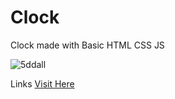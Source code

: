 # Clock
Clock made with Basic HTML CSS JS

![5ddall](https://user-images.githubusercontent.com/70858211/122096255-fe485180-ce2b-11eb-9671-b655b55ef4cd.gif)

Links
[Visit Here](https://yogeshrdr.github.io/Clock/)
